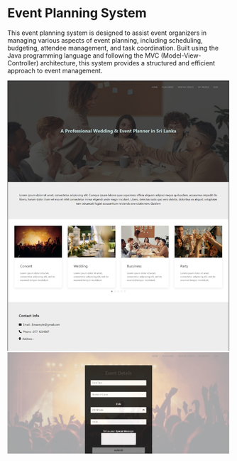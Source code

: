 # Event Planning System

This event planning system is designed to assist event organizers in managing various aspects of event planning, including scheduling, budgeting, attendee management, and task coordination. Built using the Java programming language and following the MVC (Model-View-Controller) architecture, this system provides a structured and efficient approach to event management.

<img src="home pg.jpg" width="500px">
<img src="event.jpg" width="500px">